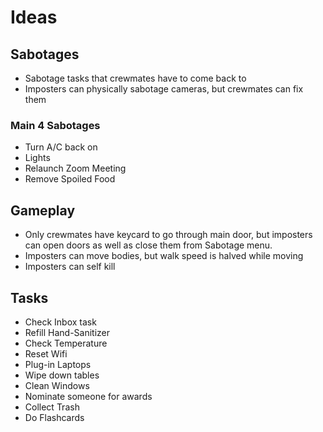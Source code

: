 # Ideas

## Sabotages
- Sabotage tasks that crewmates have to come back to
- Imposters can physically sabotage cameras, but crewmates can fix them

### Main 4 Sabotages
- Turn A/C back on
- Lights
- Relaunch Zoom Meeting
- Remove Spoiled Food

## Gameplay
- Only crewmates have keycard to go through main door, but imposters can open doors as well as close them from Sabotage menu.
- Imposters can move bodies, but walk speed is halved while moving
- Imposters can self kill

## Tasks
- Check Inbox task
- Refill Hand-Sanitizer
- Check Temperature
- Reset Wifi
- Plug-in Laptops
- Wipe down tables
- Clean Windows
- Nominate someone for awards
- Collect Trash
- Do Flashcards